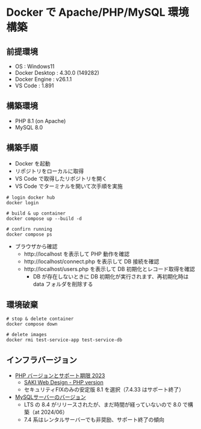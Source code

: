 # Docker で Apache/PHP/MySQL 環境構築

## 前提環境
* OS : Windows11
* Docker Desktop : 4.30.0 (149282)
* Docker Engine : v26.1.1
* VS Code : 1.891

## 構築環境
* PHP 8.1 (on Apache)
* MySQL 8.0

## 構築手順

* Docker を起動
* リポジトリをローカルに取得
* VS Code で取得したリポジトリを開く
* VS Code でターミナルを開いて次手順を実施

```
# login docker hub
docker login

# build & up container 
docker compose up --build -d

# confirn running
docker compose ps
```

* ブラウザから確認
  * http://localhost を表示して PHP 動作を確認
  * http://localhost/connect.php を表示して DB 接続を確認
  * http://localhost/users.php を表示して DB 初期化とレコード取得を確認
    * DB が存在しないときに DB 初期化が実行されます、再初期化時は data フォルダを削除する

## 環境破棄

```
# stop & delete container
docker compose down

# delete images
docker rmi test-service-app test-service-db
```

## インフラバージョン
* [PHP バージョンとサポート期限 2023](https://www.php.net/supported-versions.php)
  * [SAKI Web Design - PHP version](https://sakidesign.com/php-version-2023/)
  * セキュリティFIXのみの安定版 8.1 を選択（7.4.33 はサポート終了）
* [MySQLサーバーのバージョン](https://docs.oracle.com/ja-jp/iaas/mysql-database/doc/mysql-server-versions.html)
  * LTS の 8.4 がリリースされたが、まだ時間が経っていないので 8.0 で構築（at 2024/06）
  * 7.4 系はレンタルサーバーでも非奨励、サポート終了の傾向
